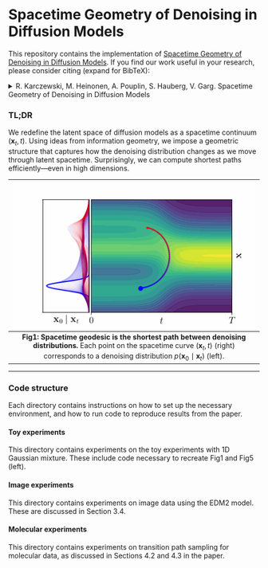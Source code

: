 # Spacetime Geometry of Denoising in Diffusion Models


This repository contains the implementation of [Spacetime Geometry of Denoising in Diffusion Models](https://arxiv.org/abs/2505.17517). If you find our work useful in your research, please consider citing (expand for BibTeX):

<details>
<summary>
R. Karczewski, M. Heinonen, A. Pouplin, S. Hauberg, V. Garg. Spacetime Geometry of Denoising in Diffusion Models
</summary>

```bibtex
@article{karczewski2025spacetime,
  title={Spacetime Geometry of Denoising in Diffusion Models},
  author={Karczewski, Rafa{\l} and Heinonen, Markus and Pouplin, Alison and Hauberg, S{\o}ren and Garg, Vikas},
  journal={arXiv preprint arXiv:2505.17517},
  year={2025}
}
```
</details>

### TL;DR

We redefine the latent space of diffusion models as a spacetime continuum $(\mathbf{x}_t,t)$. Using ideas from information geometry, we impose a geometric structure that captures how the denoising distribution changes as we move through latent spacetime. Surprisingly, we can compute shortest paths efficiently—even in high dimensions.

| ![](curve_with_density.gif) | 
|:--:| 
| **Fig1: Spacetime geodesic is the shortest path between denoising distributions.** Each point on the spacetime curve $(\mathbf{x}_t,t)$ (right) corresponds to a denoising distribution $p(\mathbf{x}_0 \mid \mathbf{x}_t)$ (left).|
---
### Code structure
Each directory contains instructions on how to set up the necessary environment, and how to run code to reproduce results from the paper.

#### Toy experiments

This directory contains experiments on the toy experiments with 1D Gaussian mixture. These include code necessary to recreate Fig1 and Fig5 (left).

#### Image experiments

This directory contains experiments on image data using the EDM2 model. These are discussed in Section 3.4.

#### Molecular experiments

This directory contains experiments on transition path sampling for molecular data, as discussed in Sections 4.2 and 4.3 in the paper.
